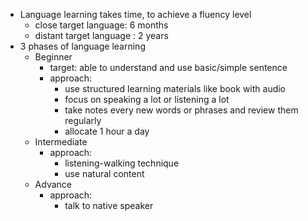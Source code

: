 - Language learning takes time, to achieve a fluency level
	- close target language: 6 months
	- distant target language : 2 years
- 3 phases of language learning
	- Beginner
		- target: able to understand and use basic/simple sentence
		- approach:
			- use structured learning materials like book with audio
			- focus on speaking a lot or listening a lot
			- take  notes every new words or phrases and review them regularly
			- allocate 1 hour a day
	- Intermediate
		- approach:
			- listening-walking technique
			- use natural content
	- Advance
		- approach:
			- talk to native speaker
